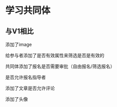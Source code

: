 # 学习共同体

## 与V1相比

添加了image

给参与者添加了是否有效属性来筛选是否是有效的

共同体添加了报名是否需要审批（自由报名/筛选报名）

是否允许报名指导者

添加了文章是否允许评论

添加了头像

